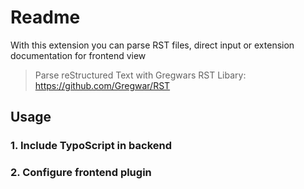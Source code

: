 # Readme
With this extension you can parse RST files, direct input or extension documentation for frontend view
> Parse reStructured Text with Gregwars RST Libary:
> https://github.com/Gregwar/RST


## Usage

### 1. Include TypoScript in backend
### 2. Configure frontend plugin